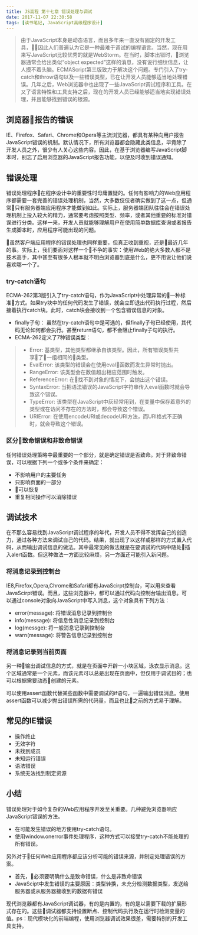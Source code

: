 ```yaml
---
title: JS高程 第十七章 错误处理与调试
date: 2017-11-07 22:30:58
tags: [读书笔记, JavaScript高级程序设计]
---
```

> 由于JavaScript本身是动态语言，而且多年来一直没有固定的开发工具，因此人们普遍认为它是一种最难于调试的编程语言。当然，现在用来写JavaScript比较优秀的就是WebStorm。在当时，脚本出错时，浏览器通常会给出类似“object expected”这样的消息，没有说行细纹信息，让人摸不着头脑。ECMAScript第三版致力于解决这个问题。专门引入了try-catch和throw语句以及一些错误类型，已在让开发人员能够适当地处理错误。几年之后，Web浏览器中也出现了一些JavaScript调试程序和工具。在又了语言特性和工具支持之后，现在的开发人员已经能够适当地实现错误处理，并且能够找到错误的根源。

## 浏览器报告的错误

IE、Firefox、Safari、Chrome和Opera等主流浏览器，都具有某种向用户报告JavaScript错误的机制。默认情况下，所有浏览器都会隐藏此类信息，毕竟除了开发人员之外，很少有人关心这些内容。因此，在基于浏览器编写JavaScript脚本时，别忘了启用浏览器的JavaScript报告功能，以便及时收到错误通知。

## 错误处理

错误处理程序在程序设计中的重要性时毋庸置疑的。任何有影响力的Web应用程序都需要一套完善的错误处理机制，当然，大多数佼佼者确实做到了这一点，但通常只有服务器端应用程序才能做到如此。实际上，服务器端团队往往会在错误处理机制上投入较大的精力，通常要考虑按照类型、频率，或者其他重要的标准对错误进行分类。这样一来，开发人员就能够理解用户在使用简单数据库查询或者报告生成脚本时，应用程序可能出现的问题。

虽然客户端应用程序的错误处理也同样重要，但真正收到重视，还是最近几年的事。实际上，我们要面对这样一个不争的事实：使用Web的绝大多数人都不是技术高手，其中甚至有很多人根本就不明白浏览器到底是什么，更不用说让他们说喜欢哪一个了。

### try-catch语句

ECMA-262第3版引入了try-catch语句，作为JavaScript中处理异常的一种标准方式。如果try块中的任何代码发生了错误，就会立即退出代码执行过程，然后接着执行catch块。此时，catch块会接收到一个包含错误信息的对象。

- finally子句： 虽然在try-catch语句中是可选的，但finally子句已经使用，其代码无论如何都会执行。甚至return语句，都不会阻止finally子句的执行。
-  ECMA-262定义了7种错误类型：
>* Error: 基类型，其他类型都继承自该类型。因此，所有错误类型共享了一组相同的类型。
>* EvalError: 该类型的错误会在使用eval函数而发生异常时抛出。
>* RangeError: 该类型会在数值超出相应范围时触发。
>* ReferenceError: 在找不到对象的情况下，会抛出这个错误。
>* SyntaxError: 当把语法错误的JavaScript字符串传入eval函数时就会导致这个错误。
>* TypeError: 该类型在JavaScript中灰经常用到，在变量中保存着意外的类型或在访问不存在的方法时，都会导致这个错误。
>* URIError: 在使用encodeURI或decodeURI方法，而URI格式不正确时，就会导致这个错误。

### 区分致命错误和非致命错误

任何错误处理策略中最重要的一个部分，就是确定错误是否致命。对于非致命错误，可以根据下列一个或多个条件来确定：

- 不影响用户的主要任务
- 只影响页面的一部分
- 可以恢复
- 重复相同操作可以消除错误

## 调试技术

在不那么容易找到JavaScript调试程序的年代，开发人员不得不发挥自己的创造力，通过各种方法来调试自己的代码。结果，就出现了以这样或那样的方式置入代码，从而输出调试信息的做法。其中最常见的做法就是在要调试的代码中随处插入alert函数。但这种做法一方面比较麻烦，另一方面还可能引入新问题。

### 将消息记录到控制台

IE8,Firefox,Opera,Chrome和Safari都有JavaScirpt控制台，可以用来查看JavaScirpt错误。而且，这些浏览器中，都可以通过代码向控制台输出消息。可以通过console对象向JavaScript中写入消息，这个对象具有下列方法：

- error(message): 将错误消息记录到控制台
- info(message): 将信息性消息记录到控制台
- log(messge): 将一般消息记录到控制台
- warn(message): 将警告信息记录到控制台

### 将消息记录到当前页面

另一种输出调试信息的方式，就是在页面中开辟一小块区域，泳衣显示消息。这个区域通常是一个元素，而该元素可以总是出现在页面中，但仅用于调试目的；也可以根据需要动态创建的元素。

可以使用assert函数代替某些函数中需要调试的if语句，一遍输出错误消息。使用assert函数可以减少抛出错误所需的代码量，而且也比之前的方式易于理解。

## 常见的IE错误

- 操作终止
- 无效字符
- 未找到成员
- 未知运行错误
- 语法错误
- 系统无法找到制定资源

## 小结

错误处理对于如今复杂的Web应用程序开发至关重要。几种避免浏览器响应JavaScript错误的方法。

- 在可能发生错误的地方使用try-catch语句。
- 使用window.onerror事件处理程序，这种方式可以接受try-catch不能处理的所有错误。

另外对于任何Web应用程序都应该分析可能的错误来源，并制定处理错误的方案。

- 首先，必须要明确什么是致命错误，什么是非致命错误
- JavaScipt中发生错误的主要原因：类型转换，未充分检测数据类型，发送给服务器或从服务器接收到的数据有错误

现代浏览器都有JavaScript调试器，有的是内置的，有的是以需要下载的扩展形式存在的。这些调试器都支持设置断点、控制代码执行及在运行时检测变量的值。ps：现代模块化的前端编程，使用浏览器调试效果很差，需要特别的开发工具支持。